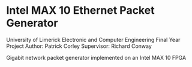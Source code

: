 # Intel MAX 10 Ethernet Packet Generator
University of Limerick Electronic and Computer Engineering Final Year Project 
Author: Patrick Corley 
Supervisor: Richard Conway 

Gigabit network packet generator implemented on an Intel MAX 10 FPGA
